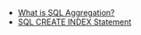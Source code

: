 * [What is SQL Aggregation?](https://www.integrate.io/glossary/what-is-sql-aggregation/#:~:text=SQL%20aggregation%20is%20the%20task,price%20of%20the%20whole%20inventory.)
* [SQL CREATE INDEX Statement](https://www.w3schools.com/sql/sql_create_index.asp)
